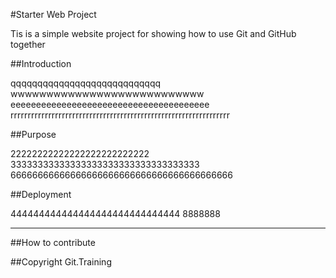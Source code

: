 #Starter Web Project 

Tis is a simple website project for
showing how to use Git and GitHub together

##Introduction

qqqqqqqqqqqqqqqqqqqqqqqqqqqq
wwwwwwwwwwwwwwwwwwwwwwwwwww
eeeeeeeeeeeeeeeeeeeeeeeeeeeeeeeeeeeeeee
rrrrrrrrrrrrrrrrrrrrrrrrrrrrrrrrrrrrrrrrrrrrrrrrrrrrrrrrrrrrrrrr

##Purpose

22222222222222222222222222
33333333333333333333333333333333333
66666666666666666666666666666666666666666

##Deployment

444444444444444444444444444444
8888888
**************

##How to contribute

##Copyright 
Git.Training